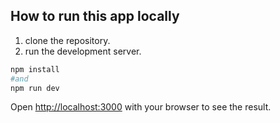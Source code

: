 ## How to run this app locally
1. clone the repository.
2.  run the development server.

```bash
npm install
#and
npm run dev
```

Open [http://localhost:3000](http://localhost:3000) with your browser to see the result.
